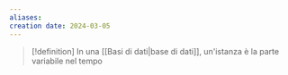 ```yaml
---
aliases: 
creation date: 2024-03-05
---
```


>[!definition]
>In una [[Basi di dati|base di dati]], un'istanza è la parte variabile nel tempo